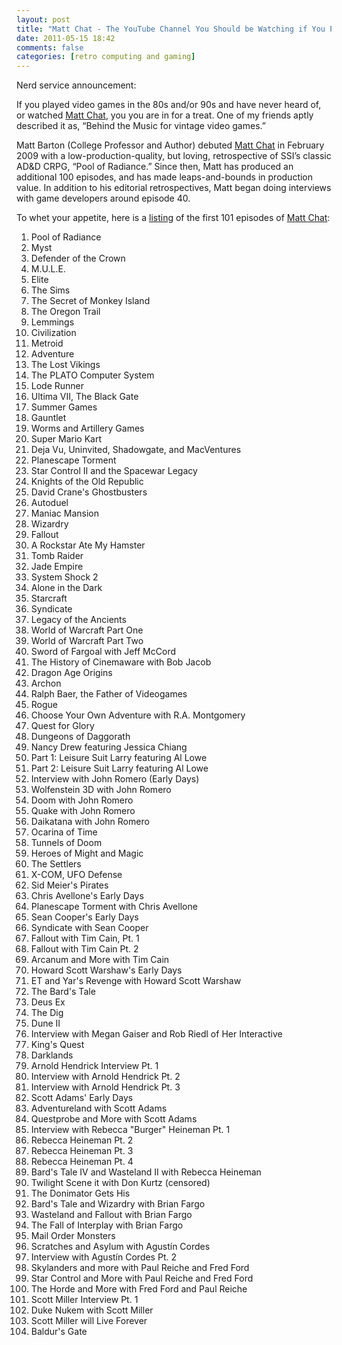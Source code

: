 ```yaml
---
layout: post
title: "Matt Chat - The YouTube Channel You Should be Watching if You Played Video Games in the 80s or 90s"
date: 2011-05-15 18:42
comments: false
categories: [retro computing and gaming] 
---
```

Nerd service announcement:

If you played video games in the 80s and/or 90s and have never heard of, or watched [Matt Chat](http://www.youtube.com/user/blacklily8), you you are in for a treat. One of my friends aptly described it as, “Behind the Music for vintage video games.” <!-- more -->

Matt Barton (College Professor and Author) debuted [Matt Chat](http://www.youtube.com/user/blacklily8) in February 2009 with a low-production-quality, but loving, retrospective of SSI’s classic AD&D CRPG, “Pool of Radiance.” Since then, Matt has produced an additional 100 episodes, and has made leaps-and-bounds in production value. In addition to his editorial retrospectives, Matt began doing interviews with game developers around episode 40.

To whet your appetite, here is a [listing](http://eab.abime.net/showthread.php?t=59007) of the first 101 episodes of  [Matt Chat](http://www.youtube.com/user/blacklily8):

1. Pool of Radiance 
2. Myst 
3. Defender of the Crown 
4. M.U.L.E. 
5. Elite 
7. The Sims 
8. The Secret of Monkey Island 
9. The Oregon Trail 
10. Lemmings 
11. Civilization 
12. Metroid 
13. Adventure 
14. The Lost Vikings 
15. The PLATO Computer System 
16. Lode Runner 
17. Ultima VII, The Black Gate 
18. Summer Games 
19. Gauntlet 
20. Worms and Artillery Games 
21. Super Mario Kart 
22. Deja Vu, Uninvited, Shadowgate, and MacVentures 
23. Planescape Torment 
24. Star Control II and the Spacewar Legacy 
25. Knights of the Old Republic 
26. David Crane's Ghostbusters 
27. Autoduel 
28. Maniac Mansion 
29. Wizardry 
30. Fallout 
31. A Rockstar Ate My Hamster 
32. Tomb Raider 
33. Jade Empire 
34. System Shock 2 
35. Alone in the Dark 
36. Starcraft 
37. Syndicate 
38. Legacy of the Ancients 
39. World of Warcraft Part One 
39. World of Warcraft Part Two 
40. Sword of Fargoal with Jeff McCord 
41. The History of Cinemaware with Bob Jacob 
42. Dragon Age Origins 
43. Archon 
44. Ralph Baer, the Father of Videogames 
45. Rogue 
46. Choose Your Own Adventure with R.A. Montgomery 
47. Quest for Glory 
48. Dungeons of Daggorath 
49. Nancy Drew featuring Jessica Chiang 
50. Part 1: Leisure Suit Larry featuring Al Lowe 
50. Part 2: Leisure Suit Larry featuring Al Lowe 
51. Interview with John Romero (Early Days) 
52. Wolfenstein 3D with John Romero 
53. Doom with John Romero 
54. Quake with John Romero 
55. Daikatana with John Romero 
56. Ocarina of Time 
57. Tunnels of Doom 
58. Heroes of Might and Magic 
59. The Settlers 
60. X-COM, UFO Defense 
61. Sid Meier's Pirates 
62. Chris Avellone's Early Days 
63. Planescape Torment with Chris Avellone 
64. Sean Cooper's Early Days 
65. Syndicate with Sean Cooper 
66. Fallout with Tim Cain, Pt. 1 
67. Fallout with Tim Cain Pt. 2 
68. Arcanum and More with Tim Cain 
69. Howard Scott Warshaw's Early Days 
70. ET and Yar's Revenge with Howard Scott Warshaw 
71. The Bard's Tale 
72. Deus Ex 
73. The Dig 
74. Dune II 
75. Interview with Megan Gaiser and Rob Riedl of Her Interactive 
76. King's Quest 
77. Darklands 
78. Arnold Hendrick Interview Pt. 1 
78. Interview with Arnold Hendrick Pt. 2 
78. Interview with Arnold Hendrick Pt. 3 
79. Scott Adams' Early Days 
80. Adventureland with Scott Adams 
81. Questprobe and More with Scott Adams 
82. Interview with Rebecca "Burger" Heineman Pt. 1 
83. Rebecca Heineman Pt. 2 
84. Rebecca Heineman Pt. 3 
85. Rebecca Heineman Pt. 4 
86. Bard's Tale IV and Wasteland II with Rebecca Heineman 
87. Twilight Scene it with Don Kurtz (censored) 
88. The Donimator Gets His 
89. Bard's Tale and Wizardry with Brian Fargo 
90. Wasteland and Fallout with Brian Fargo 
91. The Fall of Interplay with Brian Fargo 
92. Mail Order Monsters 
93. Scratches and Asylum with Agustín Cordes 
94. Interview with Agustín Cordes Pt. 2 
95. Skylanders and more with Paul Reiche and Fred Ford 
96. Star Control and More with Paul Reiche and Fred Ford 
97. The Horde and More with Fred Ford and Paul Reiche 
98. Scott Miller Interview Pt. 1 
99. Duke Nukem with Scott Miller 
100. Scott Miller will Live Forever 
101. Baldur's Gate
